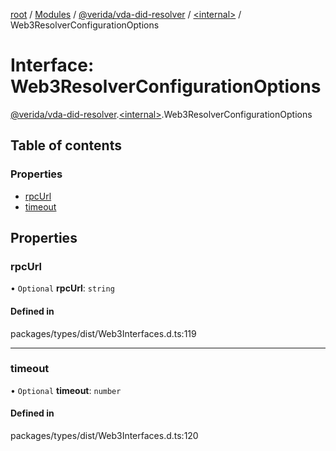 [root](../README.md) / [Modules](../modules.md) / [@verida/vda-did-resolver](../modules/verida_vda_did_resolver.md) / [<internal\>](../modules/verida_vda_did_resolver._internal_.md) / Web3ResolverConfigurationOptions

# Interface: Web3ResolverConfigurationOptions

[@verida/vda-did-resolver](../modules/verida_vda_did_resolver.md).[<internal\>](../modules/verida_vda_did_resolver._internal_.md).Web3ResolverConfigurationOptions

## Table of contents

### Properties

- [rpcUrl](verida_vda_did_resolver._internal_.Web3ResolverConfigurationOptions.md#rpcurl)
- [timeout](verida_vda_did_resolver._internal_.Web3ResolverConfigurationOptions.md#timeout)

## Properties

### rpcUrl

• `Optional` **rpcUrl**: `string`

#### Defined in

packages/types/dist/Web3Interfaces.d.ts:119

___

### timeout

• `Optional` **timeout**: `number`

#### Defined in

packages/types/dist/Web3Interfaces.d.ts:120
